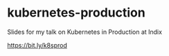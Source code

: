 # kubernetes-production
Slides for my talk on Kubernetes in Production at Indix

https://bit.ly/k8sprod
